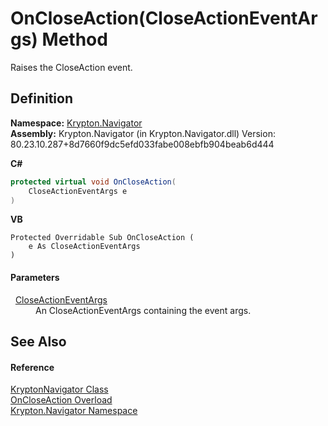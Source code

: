 # OnCloseAction(CloseActionEventArgs) Method


Raises the CloseAction event.



## Definition
**Namespace:** <a href="a21ac074-d119-3dc6-bd1c-d3a12c0128bc.md">Krypton.Navigator</a>  
**Assembly:** Krypton.Navigator (in Krypton.Navigator.dll) Version: 80.23.10.287+8d7660f9dc5efd033fabe008ebfb904beab6d444

**C#**
``` C#
protected virtual void OnCloseAction(
	CloseActionEventArgs e
)
```
**VB**
``` VB
Protected Overridable Sub OnCloseAction ( 
	e As CloseActionEventArgs
)
```



#### Parameters
<dl><dt>  <a href="af8f8c7f-bd2c-f958-8a6c-aa3e98b76c78.md">CloseActionEventArgs</a></dt><dd>An CloseActionEventArgs containing the event args.</dd></dl>

## See Also


#### Reference
<a href="5b32a15b-85d7-1db8-3c10-e43632f905eb.md">KryptonNavigator Class</a>  
<a href="0c6e66a7-251a-6215-ad8c-eff6e29ac0e1.md">OnCloseAction Overload</a>  
<a href="a21ac074-d119-3dc6-bd1c-d3a12c0128bc.md">Krypton.Navigator Namespace</a>  

